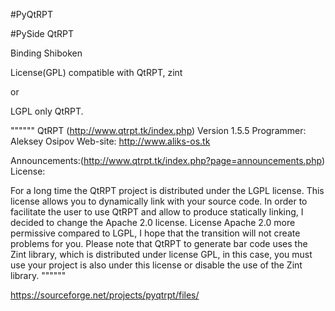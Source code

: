 #PyQtRPT

#PySide QtRPT

Binding Shiboken

License(GPL) compatible with QtRPT, zint

or

LGPL only QtRPT.



""""""
QtRPT (http://www.qtrpt.tk/index.php)
Version 1.5.5
Programmer: Aleksey Osipov
Web-site: http://www.aliks-os.tk

Announcements:(http://www.qtrpt.tk/index.php?page=announcements.php)
License:

For a long time the QtRPT project is distributed under the LGPL license. This license allows you to dynamically link with your 
source code. In order to facilitate the user to use QtRPT and allow to produce statically linking, I decided to change the 
Apache 2.0 license.
License Apache 2.0 more permissive compared to LGPL, I hope that the transition will not create problems for you.
Please note that QtRPT to generate bar code uses the Zint library, which is distributed under license GPL, in this case,
you must use your project is also under this license or disable the use of the Zint library.
""""""



https://sourceforge.net/projects/pyqtrpt/files/
